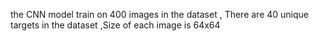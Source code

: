 the CNN model train on 400 images in the dataset , There are 40 unique targets in the dataset ,Size of each image is 64x64
